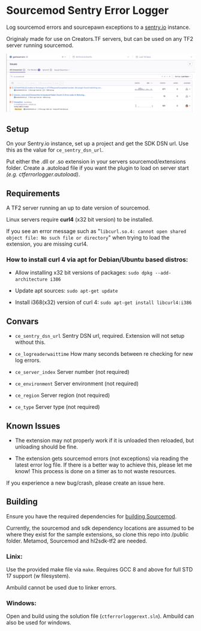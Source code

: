 # Sourcemod Sentry Error Logger
Log sourcemod errors and sourcepawn exceptions to a [sentry.io](https://sentry.io/welcome/) instance.

Originaly made for use on Creators.TF servers, but can be used on any TF2 server running sourcemod.

![Preview of the Sentry dashboard](preview.png)

## Setup
On your Sentry.io instance, set up a project and get the SDK DSN url. Use this as the value for ``ce_sentry_dsn_url``.

Put either the .dll or .so extension in your servers sourcemod/extensions folder.
Create a .autoload file if you want the plugin to load on server start *(e.g. ctferrorlogger.autoload)*.

## Requirements
A TF2 server running an up to date version of sourcemod.

Linux servers require **curl4** (x32 bit version) to be installed. 

If you see an error message such as "``libcurl.so.4: cannot open shared object file: No such file or directory``" when trying to load the extension, you are missing curl4.

### How to install curl 4 via apt for Debian/Ubuntu based distros:
- Allow installing x32 bit versions of packages: ``sudo dpkg --add-architecture i386``

- Update apt sources: ``sudo apt-get update``

- Install i368(x32) version of curl 4: ``sudo apt-get install libcurl4:i386``

## Convars
- ``ce_sentry_dsn_url`` Sentry DSN url, required. Extension will not setup without this.

- ``ce_logreaderwaittime`` How many seconds between re checking for new log errors.

- ``ce_server_index`` Server number (not required)

- ``ce_environment`` Server environment (not required)

- ``ce_region`` Server region (not required)

- ``ce_type`` Server type (not required)

## Known Issues
- The extension may not properly work if it is unloaded then reloaded, but unloading should be fine.

- The extension gets sourcemod errors (not exceptions) via reading the latest error log file. If there is a better way to achieve this, please let me know! This process is done on a timer as to not waste resources.

If you experience a new bug/crash, please create an issue here.

## Building
Ensure you have the required dependencies for [building Sourcemod](https://wiki.alliedmods.net/Building_sourcemod).

Currently, the sourcemod and sdk dependency locations are assumed to be where they exist for the sample extensions, so clone this repo into <sourcemod repo>/public folder. Metamod, Sourcemod and hl2sdk-tf2 are needed.
### Linix:
Use the provided make file via ``make``. Requires GCC 8 and above for full STD 17 support (w filesystem). 
 
Ambuild cannot be used due to linker errors.
### Windows:
Open and build using the solution file (``ctferrorloggerext.sln``). Ambuild can also be used for windows.
